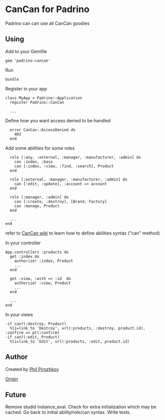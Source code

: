 # CanCan for Padrino

Padrino can can use all CanCan goodies

## Using

Add to your Gemfile

    gem 'padrino-cancan'

Run

    bundle

Register in your app

    class MyApp < Padrino::Application
      register Padrino::CanCan

      ...

Define how you want access denied to be handled

      error CanCan::AccessDenied do
        403
      end

Add some abilities for some roles

      role [:any, :external, :manager, :manufacturer, :admin] do
        can :index, :base
        can [:index, :view, :find, :search], Product
      end
      
      role [:external, :manager, :manufacturer, :admin] do
        can [:edit, :update], :account => account
      end

      role [:manager, :admin] do
        can [:create, :destroy], [Brand, Factory]
        can :manage, Product
      end

      ...
    end

refer to [CanCan wiki](https://github.com/ryanb/cancan/wiki/defining-abilities) to learn how to define abilities syntax ("can" method)


In your controller

    App.controllers :products do
      get :index do
        authorize! :index, Product
        ...
      end

      get :view, :with => :id  do
        authorize! :view, Product
        ...
      end

      ...
    end

In your views

    -if can?(:destroy, Product)
      %li=link_to 'Destroy', url(:products, :destroy, product.id), :confirm => pt(:confirm)
    -if can?(:edit, Product)
      %li=link_to 'Edit', url(:products, :edit, product.id)

## Author

Created by [Phil Pirozhkov](https://github.com/pirj)

[Origin](https://github.com/pirj/padrino-cancan)

## Future

Remove studid instance_eval. Check for extra initialization which may be cached. Go back to initial abilily/role/can syntax. Write tests.
